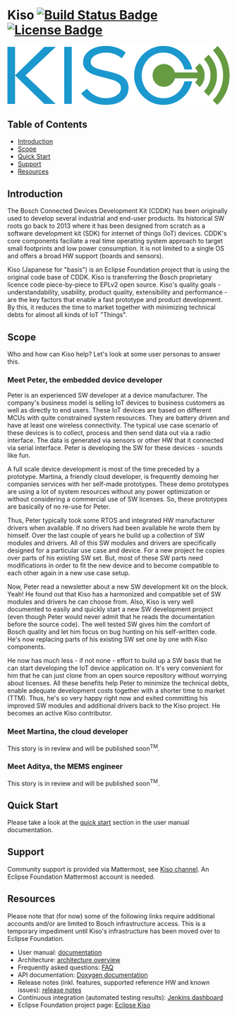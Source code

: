 # Kiso [![Build Status Badge](https://img.shields.io/jenkins/build?jobUrl=https%3A%2F%2Fci.eclipse.org%2Fkiso%2Fjob%2Fkiso_github%2Fjob%2Fmaster%2F)](https://ci.eclipse.org/kiso/job/kiso_github/job/master/) [![License Badge](https://img.shields.io/github/license/eclipse/kiso)](https://www.eclipse.org/legal/epl-2.0/) #
![Kiso logo](./docs/doxygen/Kiso-logo.png)

## Table of Contents ##
* [Introduction](#introduction)
* [Scope](#scope)
* [Quick Start](#quick-start)
* [Support](#support)
* [Resources](#resources)

## Introduction ##
The Bosch Connected Devices Development Kit (CDDK) has been originally used to develop several industrial and end-user products. Its historical SW roots go back to 2013 where it has been designed from scratch as a software development kit (SDK) for internet of things (IoT) devices. CDDK's core components faciliate a real time operating system approach to target small footprints and low power consumption. It is not limited to a single OS and offers a broad HW support (boards and sensors).

Kiso (Japanese for "basis") is an Eclipse Foundation project that is using the original code base of CDDK. Kiso is transferring the Bosch proprietary licence code piece-by-piece to EPLv2 open source. Kiso's quality goals - understandability, usability, product quality, extensibility and performance - are the key factors that enable a fast prototype and product development. By this, it reduces the time to market together with minimizing technical debts for almost all kinds of IoT "Things".

## Scope ##
Who and how can Kiso help? Let's look at some user personas to answer this.

### Meet Peter, the embedded device developer ###

Peter is an experienced SW developer at a device manufacturer. The company's business model is selling IoT devices to business customers as well as directly to end users. These IoT devices are based on different MCUs with quite constrained system resources. They are battery driven and have at least one wireless connectivity. The typical use case scenario of these devices is to collect, process and then send data out via a radio interface. The data is generated via sensors or other HW that it connected via serial interface. Peter is developing the SW for these devices - sounds like fun.

A full scale device development is most of the time preceded by a prototype. Martina, a friendly cloud developer, is frequently demoing her companies services with her self-made prototypes. These demo prototypes are using a lot of system resources without any power optimization or without considering a commercial use of SW licenses. So, these prototypes are basically of no re-use for Peter.

Thus, Peter typically took some RTOS and integrated HW manufacturer drivers when available. If no drivers had been available he wrote them by himself. Over the last couple of years he build up a collection of SW modules and drivers. All of this SW modules and drivers are specifically designed for a particular use case and device. For a new project he copies over parts of his existing SW set. But, most of these SW parts need modifications in order to fit the new device and to become compatible to each other again in a new use case setup.

Now, Peter read a newsletter about a new SW development kit on the block. Yeah! He found out that Kiso has a harmonized and compatible set of SW modules and drivers he can choose from. Also, Kiso is very well documented to easily and quickly start a new SW development project (even though Peter would never admit that he reads the documentation before the source code). The well tested SW gives him the comfort of Bosch quality and let him focus on bug hunting on his self-written code. He's now replacing parts of his existing SW set one by one with Kiso components.

He now has much less - if not none - effort to build up a SW basis that he can start developing the IoT device application on. It's very convenient for him that he can just clone from an open source repository without worrying about licenses. All these benefits help Peter to minimize the technical debts, enable adequate development costs together with a shorter time to market (TTM). Thus, he's so very happy right now and exited committing his improved SW modules and additional drivers back to the Kiso project. He becomes an active Kiso contributor.

### Meet Martina, the cloud developer ###
This story is in review and will be published soon<sup>TM</sup>.

### Meet Aditya, the MEMS engineer ###
This story is in review and will be published soon<sup>TM</sup>.

## Quick Start ##
Please take a look at the [quick start](http://kiso.rempler.de:1313/3.-user-guide/quick_start/) section in the user manual documentation.

## Support ##
Community support is provided via Mattermost, see [Kiso channel](https://mattermost.eclipse.org/eclipse/channels/kiso). An Eclipse Foundation Mattermost account is needed.

## Resources ##
Please note that (for now) some of the following links require additional accounts and/or are limited to Bosch infrastructure access. This is a temporary impediment until Kiso's infrastructure has been moved over to Eclipse Foundation.
* User manual: [documentation](http://kiso.rempler.de:1313/)
* Architecture: [architecture overview](http://kiso.rempler.de:1313/2.-concepts/overall_architecture.html)
* Frequently asked questions: [FAQ](http://kiso.rempler.de:1313/5.-frequently-asked-questions/faq.html)
* API documentation: [Doxygen documentation](http://kiso.rempler.de:8080/)
* Release notes (inkl. features, supported reference HW and known issues): [release notes](https://github.com/eclipse/kiso/blob/master/RELEASE_NOTES.md)
* Continuous integration (automated testing results): [Jenkins dashboard](https://ci.eclipse.org/kiso)
* Eclipse Foundation project page: [Eclipse Kiso](https://projects.eclipse.org/projects/iot.kiso)
